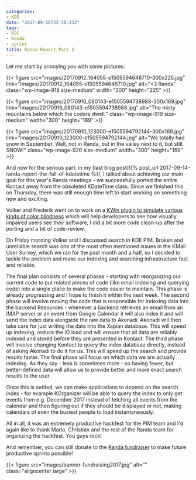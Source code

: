 ```yaml
---
categories:
- KDE
date: "2017-09-16T22:50:23Z"
tags:
- KDE
- Randa
- sprint
title: Randa Report Part 2
---
```


Let me start by annoying you with some pictures:

{{< figure src="images/20170912_164055-e1505594646710-300x225.jpg" link="images/20170912_164055-e1505594646710.jpg" alt="<3 Randa" class="wp-image-918 size-medium" width="300" height="225" >}}

{{< figure src="images/20170916_080143-e1505594738988-300x169.jpg" link="images/20170916_080143-e1505594738988.jpg" alt="The misty mountains below which the coders dwell." class="wp-image-919 size-medium" width="300" height="169" >}}

{{< figure src="images/20170910_123000-e1505594792144-300x169.jpg" link="images/20170910_123000-e1505594792144.jpg" alt="We totally had snow in September. Well, not in Randa, but in the valley next to it, but still. SNOW!" class="wp-image-920 size-medium" width="300" height="169" >}}

And now for the serious part: in my [last blog post]({% post_url 2017-09-14-randa-report-the-fall-of-kdatetime %}), I talked about achieving our main goal for this year's Randa meetings - we successfully ported the entire Kontact away from the obsoleted KDateTime class. Since we finished this on Thursday, there was still enough time left to start working on something new and exciting.

Volker and Frederik went on to work on a [KWin plugin to simulate various kinds of color blindness](https://blog.qt.io/blog/2017/09/15/testing-applications-color-blindness/) which will help developers to see how visually impaired users see their software, I did a bit more code clean-up after the porting and a bit of code-review.

On Friday morning Volker and I discussed search in KDE PIM. Broken and unreliable search was one of the most often mentioned issues in the KMail User Survey, which we ran for the past month and a half, so I decided to tackle the problem and make our indexing and searching infrastructure fast and reliable.

The final plan consists of several phases - starting with reorganizing our current code to put related pieces of code (like email indexing and querying code) into a single place to make the code easier to maintain. This phase is already progressing and I hope to finish it within the next week. The second phase will involve moving the code that is responsible for indexing data into the backend Resources - whenever a backend retrieves an email from an IMAP server or an event from Google Calendar it will also index it and will send the index data alongside the raw data to Akonadi. Akonadi will then take care for just writing the data into the Xapian database. This will speed up indexing, reduce the IO load and will ensure that all data are reliably indexed and stored before they are presented in Kontact. The third phase will involve changing Kontact to query the index database directly, instead of asking Akonadi to do it for us. This will speed up the search and provide results faster. The final phase will focus on which data we are actually indexing. As they say - less is sometimes more - so having fewer, but better-defined data will allow us to provide better and more exact search results to the user.

Once this is settled, we can make applications to depend on the search index - for example KOrganizer will be able to query the index to only get events from e.g. December 2017 instead of fetching all events from the calendar and then figuring out if they should be displayed or not, making calendars of even the busiest people to load instantaneously.

All in all, it was an extremely productive hackfest for the PIM team and I'd again like to thank Mario, Christian and the rest of the Randa team for organizing the hackfest. You guys rock!

And remember, you can still donate to the [Randa fundraiser](https://www.kde.org/fundraisers/randameetings2017/) to make future productive sprints possible!

{{< figure src="images/banner-fundraising2017.jpg" alt="" class="aligncenter large" >}}
